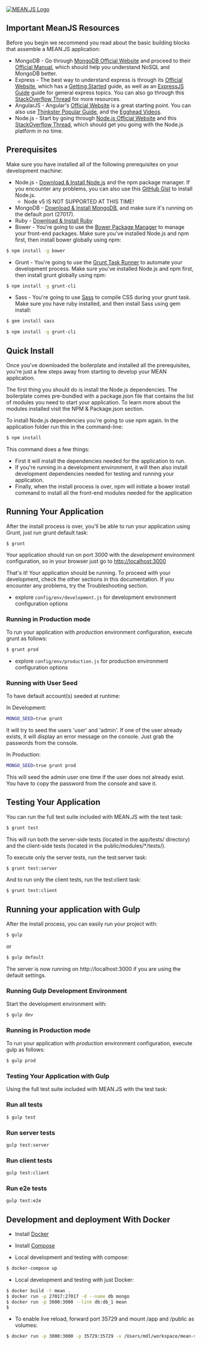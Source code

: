 [![MEAN.JS Logo](http://meanjs.org/img/logo-small.png)](http://meanjs.org/)

## Important MeanJS Resources 
Before you begin we recommend you read about the basic building blocks that assemble a MEAN.JS application:
* MongoDB - Go through [MongoDB Official Website](http://mongodb.org/) and proceed to their [Official Manual](http://docs.mongodb.org/manual/), which should help you understand NoSQL and MongoDB better.
* Express - The best way to understand express is through its [Official Website](http://expressjs.com/), which has a [Getting Started](http://expressjs.com/starter/installing.html) guide, as well as an [ExpressJS Guide](http://expressjs.com/guide/error-handling.html) guide for general express topics. You can also go through this [StackOverflow Thread](http://stackoverflow.com/questions/8144214/learning-express-for-node-js) for more resources.
* AngularJS - Angular's [Official Website](http://angularjs.org/) is a great starting point. You can also use [Thinkster Popular Guide](http://www.thinkster.io/), and the [Egghead Videos](https://egghead.io/).
* Node.js - Start by going through [Node.js Official Website](http://nodejs.org/) and this [StackOverflow Thread](http://stackoverflow.com/questions/2353818/how-do-i-get-started-with-node-js), which should get you going with the Node.js platform in no time.


## Prerequisites
Make sure you have installed all of the following prerequisites on your development machine:
* Node.js - [Download & Install Node.js](https://nodejs.org/en/download/) and the npm package manager. If you encounter any problems, you can also use this [GitHub Gist](https://gist.github.com/isaacs/579814) to install Node.js.
  * Node v5 IS NOT SUPPORTED AT THIS TIME! 
* MongoDB - [Download & Install MongoDB](http://www.mongodb.org/downloads), and make sure it's running on the default port (27017).
* Ruby - [Download & Install Ruby](https://www.ruby-lang.org/en/documentation/installation/)
* Bower - You're going to use the [Bower Package Manager](http://bower.io/) to manage your front-end packages. Make sure you've installed Node.js and npm first, then install bower globally using npm:

```bash
$ npm install -g bower
```

* Grunt - You're going to use the [Grunt Task Runner](http://gruntjs.com/) to automate your development process. Make sure you've installed Node.js and npm first, then install grunt globally using npm:

```bash
$ npm install -g grunt-cli
```

* Sass - You're going to use [Sass](http://sass-lang.com/) to compile CSS during your grunt task. Make sure you have ruby installed, and then install Sass using gem install:

```bash
$ gem install sass
```

```bash
$ npm install -g grunt-cli
```

## Quick Install
Once you've downloaded the boilerplate and installed all the prerequisites, you're just a few steps away from starting to develop your MEAN application.

The first thing you should do is install the Node.js dependencies. The boilerplate comes pre-bundled with a package.json file that contains the list of modules you need to start your application. To learn more about the modules installed visit the NPM & Package.json section.

To install Node.js dependencies you're going to use npm again. In the application folder run this in the command-line:

```bash
$ npm install
```

This command does a few things:
* First it will install the dependencies needed for the application to run.
* If you're running in a development environment, it will then also install development dependencies needed for testing and running your application.
* Finally, when the install process is over, npm will initiate a bower install command to install all the front-end modules needed for the application

## Running Your Application
After the install process is over, you'll be able to run your application using Grunt, just run grunt default task:

```
$ grunt
```

Your application should run on port 3000 with the *development* environment configuration, so in your browser just go to [http://localhost:3000](http://localhost:3000)

That's it! Your application should be running. To proceed with your development, check the other sections in this documentation.
If you encounter any problems, try the Troubleshooting section.

* explore `config/env/development.js` for development environment configuration options

### Running in Production mode
To run your application with *production* environment configuration, execute grunt as follows:

```bash
$ grunt prod
```

* explore `config/env/production.js` for production environment configuration options

### Running with User Seed
To have default account(s) seeded at runtime:

In Development:
```bash
MONGO_SEED=true grunt
```
It will try to seed the users 'user' and 'admin'. If one of the user already exists, it will display an error message on the console. Just grab the passwords from the console.

In Production:
```bash
MONGO_SEED=true grunt prod
```
This will seed the admin user one time if the user does not already exist. You have to copy the password from the console and save it.

## Testing Your Application
You can run the full test suite included with MEAN.JS with the test task:

```bash
$ grunt test
```

This will run both the server-side tests (located in the app/tests/ directory) and the client-side tests (located in the public/modules/*/tests/).

To execute only the server tests, run the test:server task:

```bash
$ grunt test:server
```

And to run only the client tests, run the test:client task:

```bash
$ grunt test:client
```

## Running your application with Gulp

After the install process, you can easily run your project with:

```bash
$ gulp
```
or

```bash
$ gulp default
```

The server is now running on http://localhost:3000 if you are using the default settings. 

### Running Gulp Development Environment

Start the development environment with:

```bash
$ gulp dev
```

### Running in Production mode
To run your application with *production* environment configuration, execute gulp as follows:

```bash
$ gulp prod
```

### Testing Your Application with Gulp
Using the full test suite included with MEAN.JS with the test task:

### Run all tests
```bash
$ gulp test
```

### Run server tests
```bash
gulp test:server
```

### Run client tests
```bash
gulp test:client
```

### Run e2e tests
```bash
gulp test:e2e
```

## Development and deployment With Docker

* Install [Docker](https://docs.docker.com/installation/#installation)
* Install [Compose](https://docs.docker.com/compose/install/)

* Local development and testing with compose:
```bash
$ docker-compose up
```

* Local development and testing with just Docker:
```bash
$ docker build -t mean .
$ docker run -p 27017:27017 -d --name db mongo
$ docker run -p 3000:3000 --link db:db_1 mean
$
```

* To enable live reload, forward port 35729 and mount /app and /public as volumes:
```bash
$ docker run -p 3000:3000 -p 35729:35729 -v /Users/mdl/workspace/mean-stack/mean/public:/home/mean/public -v /Users/mdl/workspace/mean-stack/mean/app:/home/mean/app --link db:db_1 mean
```
